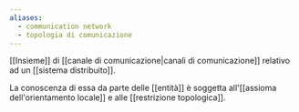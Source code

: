 ```yaml
---
aliases:
  - communication network
  - topologia di comunicazione
---
```

[[Insieme]] di [[canale di comunicazione|canali di comunicazione]] relativo ad un [[sistema distribuito]].

La conoscenza di essa da parte delle [[entità]] è soggetta all'[[assioma dell'orientamento locale]] e alle [[restrizione topologica]].